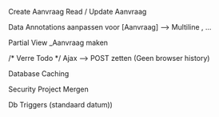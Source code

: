 ﻿Create Aanvraag
Read / Update Aanvraag

Data Annotations aanpassen voor [Aanvraag]
--> Multiline , ...

Partial View _Aanvraag maken

/* Verre Todo */
Ajax --> POST zetten (Geen browser history)

Database Caching

Security Project Mergen

Db Triggers (standaard datum))
